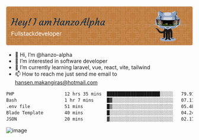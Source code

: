 ![Header](./github-header-image.png)

- 👋 Hi, I’m @hanzo-alpha
- 👀 I’m interested in software developer
- 🌱 I’m currently learning laravel, vue, react, vite, tailwind
- 📫 How to reach me just send me email to hansen.makangiras@hotmail.com 

<!---
hanzo-alpha/hanzo-alpha is a ✨ special ✨ repository because its `README.md` (this file) appears on your GitHub profile.
You can click the Preview link to take a look at your changes.
--->

<!--START_SECTION:waka-->

```txt
PHP                   12 hrs 35 mins  ████████████████████░░░░░   79.91 %
Bash                  1 hr 7 mins     █▓░░░░░░░░░░░░░░░░░░░░░░░   07.11 %
.env file             51 mins         █▒░░░░░░░░░░░░░░░░░░░░░░░   05.48 %
Blade Template        40 mins         █░░░░░░░░░░░░░░░░░░░░░░░░   04.24 %
JSON                  20 mins         ▓░░░░░░░░░░░░░░░░░░░░░░░░   02.17 %
```

<!--END_SECTION:waka-->

![image](https://github.com/hanzo-alpha/hanzo-alpha/assets/111342797/c4bd2977-6123-4017-8652-6e166259b484)

